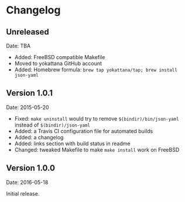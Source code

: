 Changelog
=========


Unreleased
----------

Date: TBA

 * Added: FreeBSD compatible Makefile
 * Moved to yokattana GitHub account
 * Added: Homebrew formula: `brew tap yokattana/tap; brew install json-yaml`


Version 1.0.1
-------------

Date: 2015-05-20

 * Fixed: `make uninstall` would try to remove `$(bindir)/bin/json-yaml`
   instead of `$(bindir)/json-yaml`
 * Added: a Travis CI configuration file for automated builds
 * Added: a changelog 
 * Added: links section with build status in readme
 * Changed: tweaked Makefile to make `make install` work on FreeBSD


Version 1.0.0
-------------

Date: 2016-05-18

Initial release.
